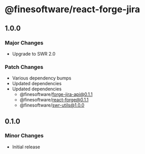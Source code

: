 # @finesoftware/react-forge-jira

## 1.0.0

### Major Changes

-   Upgrade to SWR 2.0

### Patch Changes

-   Various dependency bumps
-   Updated dependencies
-   Updated dependencies
    -   @finesoftware/forge-jira-api@0.1.1
    -   @finesoftware/react-forge@0.1.1
    -   @finesoftware/swr-utils@1.0.0

## 0.1.0

### Minor Changes

-   Initial release
